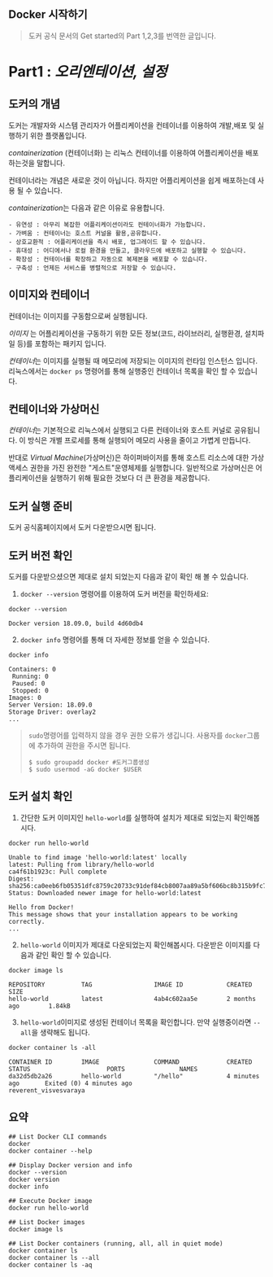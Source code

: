 ## Docker 시작하기
> 도커 공식 문서의 Get started의 Part 1,2,3를 번역한 글입니다.
# Part1 : *오리엔테이션, 설정*
## **도커**의 개념
도커는 개발자와 시스템 관리자가 어플리케이션을 컨테이너를 이용하여 개발,배포 및 실행하기 위한 플랫폼입니다.

*containerization* (컨테이너화) 는 리눅스 컨테이너를 이용하여 어플리케이션을 배포하는것을 말합니다.

컨테이너라는 개념은 새로운 것이 아닙니다. 하지만 어플리케이션을 쉽게 배포하는데 사용 될 수 있습니다.

*containerization*는 다음과 같은 이유로 유용합니다.
```
- 유연성 : 아무리 복잡한 어플리케이션이라도 컨테이너화가 가능합니다.
- 가벼움 : 컨테이너는 호스트 커널을 활용,공유합니다.
- 상호교환적 : 어플리케이션을 즉시 배포, 업그레이드 할 수 있습니다.
- 휴대성 : 어디에서나 로컬 환경을 만들고, 클라우드에 배포하고 실행할 수 있습니다.
- 확장성 : 컨테이너를 확장하고 자동으로 복제본을 배포할 수 있습니다.
- 구축성 : 언제든 서비스를 병렬적으로 저장할 수 있습니다.
```

## **이미지**와 **컨테이너**
컨테이너는 이미지를 구동함으로써 실행됩니다.

*이미지* 는 어플리케이션을 구동하기 위한 모든 정보(코드, 라이브러리, 실행환경, 설치파일 등)를 포함하는 패키지 입니다.

*컨테이너*는 이미지를 실행될 때 메모리에 저장되는 이미지의 런타임 인스턴스 입니다. 리눅스에서는 ```docker ps``` 명령어를  통해 실행중인 컨테이너 목록을 확인 할 수 있습니다.

## **컨테이너**와 **가상머신**
*컨테이너*는 기본적으로 리눅스에서 실행되고 다른 컨테이너와 호스트 커널로 공유됩니다. 이 방식은 개별 프로세를 통해 실행되어 메모리 사용을 줄이고 가볍게 만듭니다.

반대로 *Virtual Machine*(가상머신)은 하이퍼바이저를 통해 호스트 리소스에 대한 가상 액세스 권한을 가진 완전한 "게스트"운영체제를 실행합니다. 일반적으로 가상머신은 어플리케이션을 실행하기 위해 필요한 것보다 더 큰 환경을 제공합니다.

## **도커 실행** 준비
도커 공식홈페이지에서 도커 다운받으시면 됩니다.

## **도커 버전** 확인
도커를 다운받으셨으면 제대로 설치 되었는지 다음과 같이 확인 해 볼 수 있습니다.

1. ```docker --version``` 명령어를 이용하여 도커 버전을 확인하세요:

```
docker --version
```
```
Docker version 18.09.0, build 4d60db4
```


2. ```docker info``` 명령어를 통해 더 자세한 정보를 얻을 수 있습니다.

```
docker info
```
```
Containers: 0
 Running: 0
 Paused: 0
 Stopped: 0
Images: 0
Server Version: 18.09.0
Storage Driver: overlay2
...
```

>```sudo```명령어를 입력하지 않을 경우 권한 오류가 생깁니다. 사용자를 ```docker```그룹에 추가하여 권한을 주시면 됩니다.
>```
>$ sudo groupadd docker #도커그룹생성
>$ sudo usermod -aG docker $USER
>```


## **도커 설치** 확인
1. 간단한 도커 이미지인 ```hello-world```를 실행하여 설치가 제대로 되었는지 확인해봅시다.
```
docker run hello-world

Unable to find image 'hello-world:latest' locally
latest: Pulling from library/hello-world
ca4f61b1923c: Pull complete
Digest: sha256:ca0eeb6fb05351dfc8759c20733c91def84cb8007aa89a5bf606bc8b315b9fc7
Status: Downloaded newer image for hello-world:latest

Hello from Docker!
This message shows that your installation appears to be working correctly.
...
```
2. ```hello-world``` 이미지가 제대로 다운되었는지 확인해봅시다. 다운받은 이미지를 다음과 같인 확인 할 수 있습니다.
```
docker image ls
```
```
REPOSITORY          TAG                 IMAGE ID            CREATED             SIZE
hello-world         latest              4ab4c602aa5e        2 months ago        1.84kB
```
3. ```hello-world```이미지로 생성된 컨테이너 목록을 확인합니다. 만약 실행중이라면 ```--all```을 생략해도 됩니다.
```
docker container ls -all
```
```
CONTAINER ID        IMAGE               COMMAND             CREATED             STATUS                     PORTS               NAMES
da32d5db2a26        hello-world         "/hello"            4 minutes ago       Exited (0) 4 minutes ago                       reverent_visvesvaraya
```
## 요약
```
## List Docker CLI commands
docker
docker container --help

## Display Docker version and info
docker --version
docker version
docker info

## Execute Docker image
docker run hello-world

## List Docker images
docker image ls

## List Docker containers (running, all, all in quiet mode)
docker container ls
docker container ls --all
docker container ls -aq
```